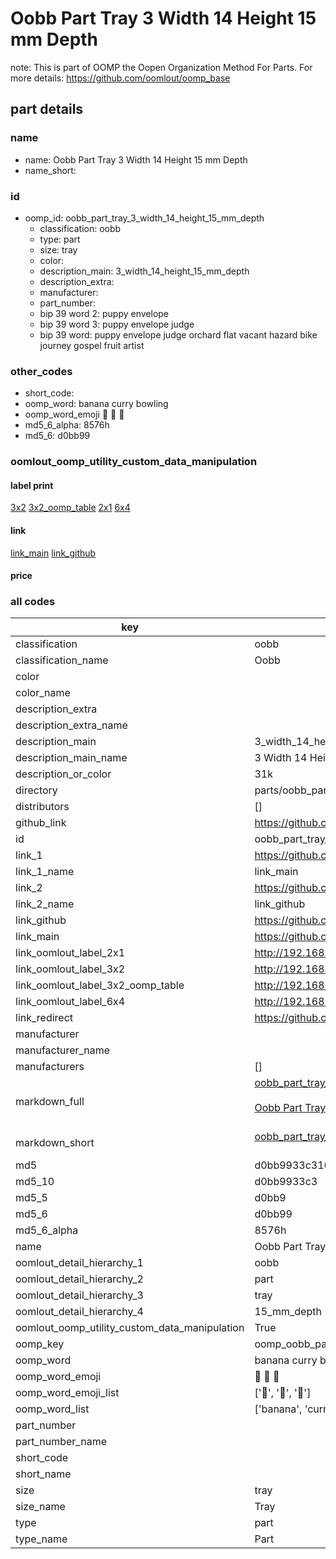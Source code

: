 # Oobb Part Tray 3 Width 14 Height 15 mm Depth  

note: This is part of OOMP the Oopen Organization Method For Parts. For more details: https://github.com/oomlout/oomp_base

##  part details
  







### name
* name: Oobb Part Tray 3 Width 14 Height 15 mm Depth
* name_short: 
### id
* oomp_id: oobb_part_tray_3_width_14_height_15_mm_depth
  * classification: oobb
  * type: part
  * size: tray
  * color: 
  * description_main: 3_width_14_height_15_mm_depth
  * description_extra: 
  * manufacturer: 
  * part_number: 
  * bip 39 word 2: puppy envelope
  * bip 39 word 3: puppy envelope judge
  * bip 39 word: puppy envelope judge orchard flat vacant hazard bike journey gospel fruit artist

### other_codes
* short_code: 
* oomp_word: banana curry bowling
* oomp_word_emoji :banana: :curry: :bowling:
* md5_6_alpha: 8576h
* md5_6: d0bb99






### oomlout_oomp_utility_custom_data_manipulation
#### label print
[3x2](http://192.168.1.245:1112/?label=oomp%208576h)
[3x2_oomp_table](http://192.168.1.108:1112/?label=oomp%208576h)
[2x1](http://192.168.1.242:1112/?label=oomp%208576h)
[6x4](http://192.168.1.55:1112/?label=oomp%208576h)    

#### link

[link_main](https://github.com/oomlout/oomlout_oomp_version_1_messy/tree/main/parts/oobb_part_tray_3_width_14_height_15_mm_depth) [link_github](https://github.com/oomlout/oomlout_oomp_version_1_messy/tree/main/parts/oobb_part_tray_3_width_14_height_15_mm_depth)                             

#### price







### all codes 
| key | value |  
| --- | --- |  
| classification | oobb |  
| classification_name | Oobb |  
| color |  |  
| color_name |  |  
| description_extra |  |  
| description_extra_name |  |  
| description_main | 3_width_14_height_15_mm_depth |  
| description_main_name | 3 Width 14 Height 15 mm Depth |  
| description_or_color | 31k |  
| directory | parts/oobb_part_tray_3_width_14_height_15_mm_depth |  
| distributors | [] |  
| github_link | https://github.com/oomlout/oomlout_oomp_part_src/tree/main/parts/oobb_part_tray_3_width_14_height_15_mm_depth |  
| id | oobb_part_tray_3_width_14_height_15_mm_depth |  
| link_1 | https://github.com/oomlout/oomlout_oomp_version_1_messy/tree/main/parts/oobb_part_tray_3_width_14_height_15_mm_depth |  
| link_1_name | link_main |  
| link_2 | https://github.com/oomlout/oomlout_oomp_version_1_messy/tree/main/parts/oobb_part_tray_3_width_14_height_15_mm_depth |  
| link_2_name | link_github |  
| link_github | https://github.com/oomlout/oomlout_oomp_version_1_messy/tree/main/parts/oobb_part_tray_3_width_14_height_15_mm_depth |  
| link_main | https://github.com/oomlout/oomlout_oomp_version_1_messy/tree/main/parts/oobb_part_tray_3_width_14_height_15_mm_depth |  
| link_oomlout_label_2x1 | http://192.168.1.242:1112/?label=oomp%208576h |  
| link_oomlout_label_3x2 | http://192.168.1.245:1112/?label=oomp%208576h |  
| link_oomlout_label_3x2_oomp_table | http://192.168.1.108:1112/?label=oomp%208576h |  
| link_oomlout_label_6x4 | http://192.168.1.55:1112/?label=oomp%208576h |  
| link_redirect | https://github.com/oomlout/oomlout_oomp_version_1_messy/tree/main/parts/oobb_part_tray_3_width_14_height_15_mm_depth |  
| manufacturer |  |  
| manufacturer_name |  |  
| manufacturers | [] |  
| markdown_full | [oobb_part_tray_3_width_14_height_15_mm_depth](none)<br>[](none)<br>[Oobb Part Tray 3 Width 14 Height 15 Mm Depth](none)<br><br> |  
| markdown_short | [oobb_part_tray_3_width_14_height_15_mm_depth](none)<br><br> |  
| md5 | d0bb9933c3162d3fc1ac49c0f152f570 |  
| md5_10 | d0bb9933c3 |  
| md5_5 | d0bb9 |  
| md5_6 | d0bb99 |  
| md5_6_alpha | 8576h |  
| name | Oobb Part Tray 3 Width 14 Height 15 mm Depth |  
| oomlout_detail_hierarchy_1 | oobb |  
| oomlout_detail_hierarchy_2 | part |  
| oomlout_detail_hierarchy_3 | tray |  
| oomlout_detail_hierarchy_4 | 15_mm_depth |  
| oomlout_oomp_utility_custom_data_manipulation | True |  
| oomp_key | oomp_oobb_part_tray_3_width_14_height_15_mm_depth |  
| oomp_word | banana curry bowling |  
| oomp_word_emoji | :banana: :curry: :bowling: |  
| oomp_word_emoji_list | [':banana:', ':curry:', ':bowling:'] |  
| oomp_word_list | ['banana', 'curry', 'bowling'] |  
| part_number |  |  
| part_number_name |  |  
| short_code |  |  
| short_name |  |  
| size | tray |  
| size_name | Tray |  
| type | part |  
| type_name | Part |  
